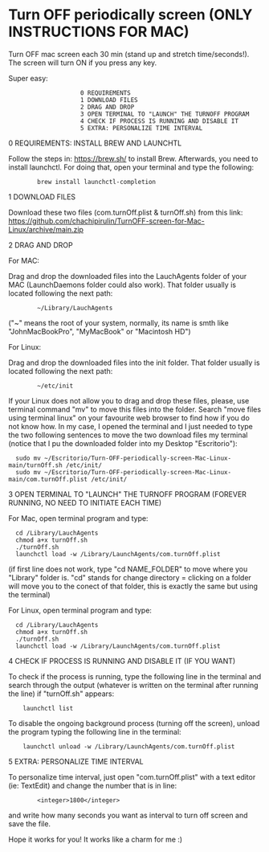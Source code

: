 # Turn OFF periodically screen (ONLY INSTRUCTIONS FOR MAC)
Turn OFF mac screen each 30 min (stand up and stretch time/seconds!). The screen will turn ON if you press any key.



Super easy:

                        0 REQUIREMENTS 
                        1 DOWNLOAD FILES
                        2 DRAG AND DROP
                        3 OPEN TERMINAL TO "LAUNCH" THE TURNOFF PROGRAM 
                        4 CHECK IF PROCESS IS RUNNING AND DISABLE IT 
                        5 EXTRA: PERSONALIZE TIME INTERVAL

0 REQUIREMENTS: INSTALL BREW AND LAUNCHTL

Follow the steps in: https://brew.sh/ to install Brew.
Afterwards, you need to install launchctl. For doing that, open your terminal and type the following:

            brew install launchctl-completion


1 DOWNLOAD FILES

 Download these two files (com.turnOff.plist & turnOff.sh) from this link:
              https://github.com/chachipirulin/TurnOFF-screen-for-Mac-Linux/archive/main.zip
            

2 DRAG AND DROP

For MAC:

Drag and drop the downloaded files into the LauchAgents folder of your MAC (LaunchDaemons folder could also work). That folder usually is located following the next path:

            ~/Library/LauchAgents
            
("~" means the root of your system, normally, its name is smth like "JohnMacBookPro", "MyMacBook" or "Macintosh HD")

For Linux:


Drag and drop the downloaded files into the init folder. That folder usually is located following the next path:

            ~/etc/init 
If your Linux does not allow you to drag and drop these files, please, use terminal command "mv" to move this files into the folder.
Search "move files using terminal linux" on your favourite web browser to find how if you do not know how. In my case, I opened the terminal and I just needed to type the two following sentences to move the two download files my terminal (notice that I pu the downloaded folder into my Desktop "Escritorio"):

      sudo mv ~/Escritorio/Turn-OFF-periodically-screen-Mac-Linux-main/turnOff.sh /etc/init/
      sudo mv ~/Escritorio/Turn-OFF-periodically-screen-Mac-Linux-main/com.turnOff.plist /etc/init/


3 OPEN TERMINAL TO "LAUNCH" THE TURNOFF PROGRAM (FOREVER RUNNING, NO NEED TO INITIATE EACH TIME)

For Mac, open terminal program and type:

      cd /Library/LauchAgents
      chmod a+x turnOff.sh
      ./turnOff.sh    
      launchctl load -w /Library/LaunchAgents/com.turnOff.plist
      
(if first line does not work, type "cd NAME_FOLDER" to move where you "Library" folder is. "cd" stands for change directory = clicking on a folder will move you to the conect of that folder, this is exactly the same but using the terminal)

For Linux, open terminal program and type:

      cd /Library/LauchAgents
      chmod a+x turnOff.sh
      ./turnOff.sh    
      launchctl load -w /Library/LaunchAgents/com.turnOff.plist
4 CHECK IF PROCESS IS RUNNING AND DISABLE IT (IF YOU WANT)

To check if the process is running, type the following line in the terminal and search through the output (whatever is written on the terminal after running the line) if "turnOff.sh" appears:

        launchctl list


To disable the ongoing background process (turning off the screen), unload the program typing the following line in the terminal:

        launchctl unload -w /Library/LaunchAgents/com.turnOff.plist
        
5 EXTRA: PERSONALIZE TIME INTERVAL  

To personalize time interval, just open "com.turnOff.plist" with a text editor (ie: TextEdit) and change the number that is in line:
      
            <integer>1800</integer>

and write how many seconds you want as interval to turn off screen and save the file.

Hope it works for you! It works like a charm for me :)
